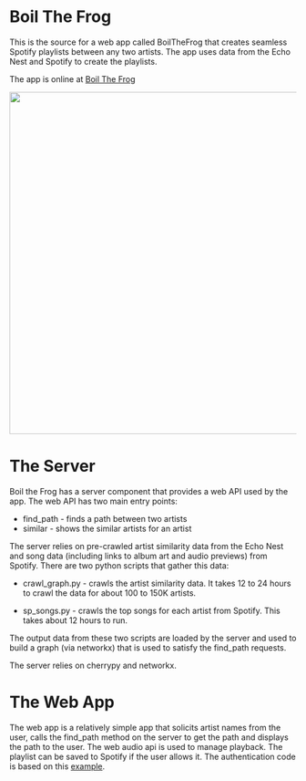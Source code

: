 # Boil The Frog

This is the source for a web app called BoilTheFrog that creates seamless
Spotify playlists between any two artists.  The app uses data from
the Echo Nest and Spotify to create the playlists.

The app is online at [Boil The Frog](http://boilthefrog.playlistmachinery.com/)

<img src="http://boilthefrog.playlistmachinery.com/BoilTheFrog/ss.png" width=600>


# The Server

Boil the Frog has a server component that provides a web API used by the app. The web API has two main entry points:

 * find_path - finds a path between two artists
 * similar - shows the similar artists for an artist

 The server relies on pre-crawled artist similarity data from the Echo Nest and song data (including links to album art and audio previews) from Spotify.  There are two python scripts that gather this data:
 
* crawl_graph.py - crawls the artist similarity data. It takes 12 to 24 hours to crawl the data for about 100 to 150K artists.
 
* sp_songs.py - crawls the top songs for each artist from Spotify. This takes about 12 hours to run.

The output data from these two scripts are loaded by the server and used to build a graph (via networkx) that is used to satisfy the find_path requests.

The server relies on cherrypy and networkx.


# The Web App
The web app is a relatively simple app that solicits artist names from the user, calls the find_path method on the server to get the path and displays the path to the user. The web audio api is used to manage playback.  The playlist can be saved to Spotify if the user allows it. The authentication code is based on this [example](https://github.com/possan/playlistcreator-example). 

